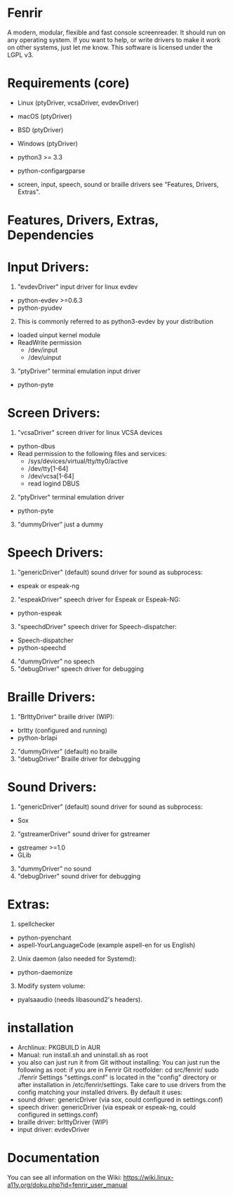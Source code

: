 # Fenrir
A modern, modular, flexible and fast console screenreader.
It should run on any operating system. If you want to help, or write drivers to make it work on other systems, just let me know. 
This software is licensed under the LGPL v3.

# Requirements (core)
- Linux (ptyDriver, vcsaDriver, evdevDriver)
- macOS (ptyDriver)
- BSD (ptyDriver)
- Windows (ptyDriver)

- python3 >= 3.3
- python-configargparse
- screen, input, speech, sound or braille drivers see "Features, Drivers, Extras".

# Features, Drivers, Extras, Dependencies
# Input Drivers:
1. "evdevDriver" input driver for linux evdev
  - python-evdev >=0.6.3
  - python-pyudev
2. This is commonly referred to as python3-evdev by your distribution
  - loaded uinput kernel module
  - ReadWrite permission 
    - /dev/input
    - /dev/uinput
3. "ptyDriver" terminal emulation input driver
  - python-pyte

# Screen Drivers:
1. "vcsaDriver" screen driver for linux VCSA devices
  - python-dbus
  - Read permission to the following files and services:
    - /sys/devices/virtual/tty/tty0/active
    - /dev/tty[1-64]
    - /dev/vcsa[1-64]
    - read logind DBUS
2. "ptyDriver" terminal emulation driver
  - python-pyte
3. "dummyDriver" just a dummy
  
# Speech Drivers:
1. "genericDriver" (default) sound driver for sound as subprocess:
  - espeak or espeak-ng
2. "espeakDriver" speech driver for Espeak or Espeak-NG:
  - python-espeak
3. "speechdDriver" speech driver for Speech-dispatcher:
  - Speech-dispatcher
  - python-speechd
4. "dummyDriver" no speech
5. "debugDriver" speech driver for debugging

# Braille Drivers:
1. "BrlttyDriver" braille driver (WIP):
  - brltty (configured and running)
  - python-brlapi
2. "dummyDriver" (default) no braille
3. "debugDriver" Braille driver for debugging

# Sound Drivers:
1. "genericDriver" (default) sound driver for sound as subprocess:
  - Sox
2. "gstreamerDriver" sound driver for gstreamer
  - gstreamer >=1.0
  - GLib
3. "dummyDriver" no sound
4. "debugDriver" sound driver for debugging

# Extras:
1. spellchecker
  - python-pyenchant
  - aspell-YourLanguageCode (example aspell-en for us English)
2. Unix daemon (also needed for Systemd):
  - python-daemonize
3. Modify system volume:
  - pyalsaaudio (needs libasound2's headers).

# installation
- Archlinux: PKGBUILD in AUR
- Manual: run install.sh and uninstall.sh as root
- you also can just run it from Git without installing:
You can just run the following as root:
if you are in Fenrir Git rootfolder:
cd src/fenrir/
sudo ./fenrir
Settings "settings.conf" is located in the "config" directory or after installation in /etc/fenrir/settings.
Take care to use drivers from the config matching your installed drivers. 
By default it uses:
- sound driver: genericDriver (via sox, could configured in settings.conf)
- speech driver: genericDriver (via espeak or espeak-ng, could configured in settings.conf)
- braille driver: brlttyDriver (WIP)
- input driver: evdevDriver

# Documentation
You can see all information on the Wiki:
https://wiki.linux-a11y.org/doku.php?id=fenrir_user_manual
